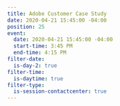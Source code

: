 ```yaml
---
title: Adobe Customer Case Study
date: 2020-04-21 15:45:00 -04:00
position: 25
event:
  date: 2020-04-21 15:45:00 -04:00
  start-time: 3:45 PM
  end-time: 4:15 PM
filter-date:
  is-day-2: true
filter-time:
  is-daytime: true
filter-type:
  is-session-contactcenter: true
---
```


